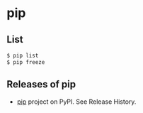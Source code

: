 # pip


## List

```sh
$ pip list
$ pip freeze
```


## Releases of pip

- [pip](https://pypi.org/project/pip/) project on PyPI. See Release History.

